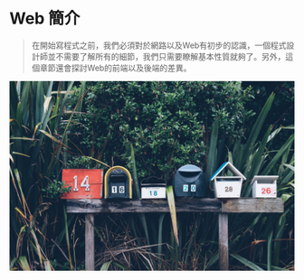 # Web 簡介

> 在開始寫程式之前，我們必須對於網路以及Web有初步的認識，一個程式設計師並不需要了解所有的細節，我們只需要瞭解基本性質就夠了。另外，這個章節還會探討Web的前端以及後端的差異。

![](/assets/mathyas-kurmann-102977.jpg)

